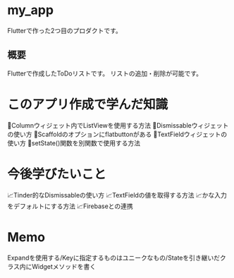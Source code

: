 # my_app

Flutterで作った2つ目のプロダクトです。

## 概要
Flutterで作成したToDoリストです。
リストの追加・削除が可能です。

# このアプリ作成で学んだ知識

📖Columnウィジェット内でListViewを使用する方法
📖Dismissableウィジェットの使い方
📖Scaffoldのオプションにflatbuttonがある
📖TextFieldウィジェットの使い方
📖setState()関数を別関数で使用する方法


# 今後学びたいこと
📈Tinder的なDismissableの使い方
📈TextFieldの値を取得する方法
📈かな入力をデフォルトにする方法
📈Firebaseとの連携

# Memo
Expandを使用する/Keyに指定するものはユニークなもの/Stateを引き継いだクラス内にWidgetメソッドを書く


